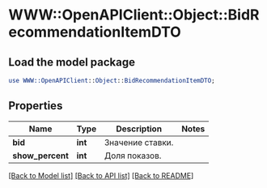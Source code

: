 # WWW::OpenAPIClient::Object::BidRecommendationItemDTO

## Load the model package
```perl
use WWW::OpenAPIClient::Object::BidRecommendationItemDTO;
```

## Properties
Name | Type | Description | Notes
------------ | ------------- | ------------- | -------------
**bid** | **int** | Значение ставки. | 
**show_percent** | **int** | Доля показов.  | 

[[Back to Model list]](../README.md#documentation-for-models) [[Back to API list]](../README.md#documentation-for-api-endpoints) [[Back to README]](../README.md)


